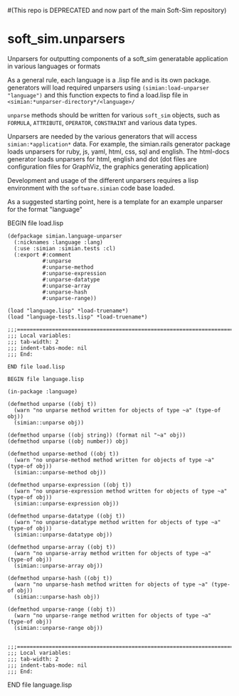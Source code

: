 #(This repo is DEPRECATED and now part of the main Soft-Sim repository)
# soft_sim.unparsers

Unparsers for outputting components of a soft_sim generatable application in various languages or formats

As a general rule, each language is a .lisp file and is its own package. generators will load required unparsers using `(simian:load-unparser "language")` and this function expects to find a load.lisp file in `<simian:*unparser-directory*/<language>/`

`unparse` methods should be written for various `soft_sim` objects, such as `FORMULA`, `ATTRIBUTE`, `OPERATOR`, `CONSTRAINT` and various data types.

Unparsers are needed by the various generators that will access `simian:*application*` data. For example, the simian.rails generator package loads unparsers for ruby, js, yaml, html, css, sql and english.  The html-docs generator loads unparsers for html, english and dot (dot files are configuration files for GraphViz, the graphics generating application)

Development and usage of the different unparsers requires a lisp environment with the `software.simian` code base loaded. 

As a suggested starting point, here is a template for an example unparser for the format "language"

BEGIN file load.lisp
```
(defpackage simian.language-unparser
  (:nicknames :language :lang)
  (:use :simian :simian.tests :cl)
  (:export #:comment
           #:unparse
           #:unparse-method
           #:unparse-expression
           #:unparse-datatype
           #:unparse-array
           #:unparse-hash
           #:unparse-range))

(load "language.lisp" *load-truename*)
(load "language-tests.lisp" *load-truename*)

;;;===========================================================================
;;; Local variables:
;;; tab-width: 2
;;; indent-tabs-mode: nil
;;; End:

END file load.lisp

BEGIN file language.lisp

(in-package :language)

(defmethod unparse ((obj t))
  (warn "no unparse method written for objects of type ~a" (type-of obj))
  (simian::unparse obj))

(defmethod unparse ((obj string)) (format nil "~a" obj))
(defmethod unparse ((obj number)) obj)

(defmethod unparse-method ((obj t))
  (warn "no unparse-method method written for objects of type ~a" (type-of obj))
  (simian::unparse-method obj))

(defmethod unparse-expression ((obj t))
  (warn "no unparse-expression method written for objects of type ~a" (type-of obj))
  (simian::unparse-expression obj))

(defmethod unparse-datatype ((obj t))
  (warn "no unparse-datatype method written for objects of type ~a" (type-of obj))
  (simian::unparse-datatype obj))

(defmethod unparse-array ((obj t))
  (warn "no unparse-array method written for objects of type ~a" (type-of obj))
  (simian::unparse-array obj))

(defmethod unparse-hash ((obj t))
  (warn "no unparse-hash method written for objects of type ~a" (type-of obj))
  (simian::unparse-hash obj))

(defmethod unparse-range ((obj t))
  (warn "no unparse-range method written for objects of type ~a" (type-of obj))
  (simian::unparse-range obj))


;;;===========================================================================
;;; Local variables:
;;; tab-width: 2
;;; indent-tabs-mode: nil
;;; End:
```
END file language.lisp

